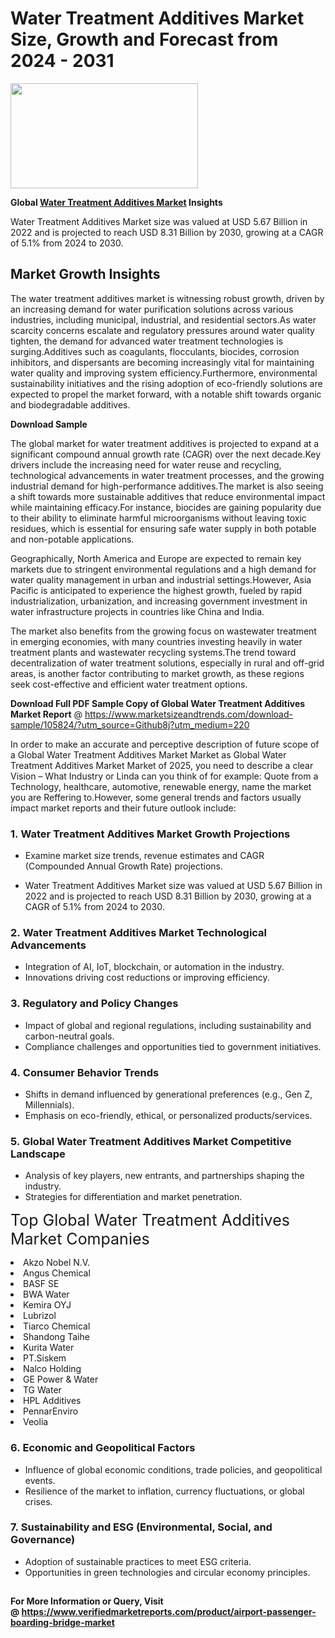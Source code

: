 <H1>Water Treatment Additives Market Size, Growth and Forecast from 2024 - 2031</H1><img class="aligncenter size-medium wp-image-584254" src="https://thirdeyenews.in/wp-content/uploads/2024/09/Global-Market-Research-300x168.jpeg" alt="" width="300" height="168" /><p><strong>Global&nbsp;<a href="https://www.marketsizeandtrends.com/download-sample/105824/?utm_source=Github8j?utm_medium=220">Water Treatment Additives Market</a> Insights</strong></p><p>Water Treatment Additives Market size was valued at USD 5.67 Billion in 2022 and is projected to reach USD 8.31 Billion by 2030, growing at a CAGR of 5.1% from 2024 to 2030.</p><p><h2>Market Growth Insights</h2> <p>The water treatment additives market is witnessing robust growth, driven by an increasing demand for water purification solutions across various industries, including municipal, industrial, and residential sectors.As water scarcity concerns escalate and regulatory pressures around water quality tighten, the demand for advanced water treatment technologies is surging.Additives such as coagulants, flocculants, biocides, corrosion inhibitors, and dispersants are becoming increasingly vital for maintaining water quality and improving system efficiency.Furthermore, environmental sustainability initiatives and the rising adoption of eco-friendly solutions are expected to propel the market forward, with a notable shift towards organic and biodegradable additives.</p> <p><strong>Download Sample</strong></p> <p>The global market for water treatment additives is projected to expand at a significant compound annual growth rate (CAGR) over the next decade.Key drivers include the increasing need for water reuse and recycling, technological advancements in water treatment processes, and the growing industrial demand for high-performance additives.The market is also seeing a shift towards more sustainable additives that reduce environmental impact while maintaining efficacy.For instance, biocides are gaining popularity due to their ability to eliminate harmful microorganisms without leaving toxic residues, which is essential for ensuring safe water supply in both potable and non-potable applications.</p> <p>Geographically, North America and Europe are expected to remain key markets due to stringent environmental regulations and a high demand for water quality management in urban and industrial settings.However, Asia Pacific is anticipated to experience the highest growth, fueled by rapid industrialization, urbanization, and increasing government investment in water infrastructure projects in countries like China and India.</p> <p>The market also benefits from the growing focus on wastewater treatment in emerging economies, with many countries investing heavily in water treatment plants and wastewater recycling systems.The trend toward decentralization of water treatment solutions, especially in rural and off-grid areas, is another factor contributing to market growth, as these regions seek cost-effective and efficient water treatment options.</p> <p><span class=""><strong>Download Full PDF Sample Copy of Global Water Treatment Additives Market Report</strong> @ <a href="https://www.marketsizeandtrends.com/download-sample/105824/?utm_source=Github8j?utm_medium=220" target="_blank">https://www.marketsizeandtrends.com/download-sample/105824/?utm_source=Github8j?utm_medium=220</a></span></p><p>In order to make an accurate and perceptive description of future scope of a Global&nbsp;Water Treatment Additives Market Market as Global&nbsp;Water Treatment Additives Market Market of 2025, you need to describe a clear Vision &ndash; What Industry or Linda can you think of for example: Quote from a Technology, healthcare, automotive, renewable energy, name the market you are Reffering to.However, some general trends and factors usually impact market reports and their future outlook include:</p><h3>1.&nbsp;<strong>Water Treatment Additives Market Growth Projections</strong></h3><ul><li>Examine market size trends, revenue estimates and CAGR (Compounded Annual Growth Rate) projections.</li><li><p>Water Treatment Additives Market size was valued at USD 5.67 Billion in 2022 and is projected to reach USD 8.31 Billion by 2030, growing at a CAGR of 5.1% from 2024 to 2030.</p></li></ul><h3>2.&nbsp;<strong>Water Treatment Additives Market Technological Advancements</strong></h3><ul><li>Integration of AI, IoT, blockchain, or automation in the industry.</li><li>Innovations driving cost reductions or improving efficiency.</li></ul><h3>3.&nbsp;<strong>Regulatory and Policy Changes</strong></h3><ul><li>Impact of global and regional regulations, including sustainability and carbon-neutral goals.</li><li>Compliance challenges and opportunities tied to government initiatives.</li></ul><h3>4.&nbsp;<strong>Consumer Behavior Trends</strong></h3><ul><li>Shifts in demand influenced by generational preferences (e.g., Gen Z, Millennials).</li><li>Emphasis on eco-friendly, ethical, or personalized products/services.</li></ul><h3>5.&nbsp;<strong>Global Water Treatment Additives Market Competitive Landscape</strong></h3><ul><li>Analysis of key players, new entrants, and partnerships shaping the industry.</li><li>Strategies for differentiation and market penetration.</li></ul><p data-pm-slice="1 1 []"><span style="color: inherit; font-family: inherit; font-size: 25px;">Top Global Water Treatment Additives Market Companies</span></p><div class="" data-test-id=""><p><li>Akzo Nobel N.V.</li><li> Angus Chemical</li><li> BASF SE</li><li> BWA Water</li><li> Kemira OYJ</li><li> Lubrizol</li><li> Tiarco Chemical</li><li> Shandong Taihe</li><li> Kurita Water</li><li> PT.Siskem</li><li> Nalco Holding</li><li> GE Power & Water</li><li> TG Water</li><li> HPL Additives</li><li> PennarEnviro</li><li> Veolia</li></p></div><h3>6.&nbsp;<strong>Economic and Geopolitical Factors</strong></h3><ul><li>Influence of global economic conditions, trade policies, and geopolitical events.</li><li>Resilience of the market to inflation, currency fluctuations, or global crises.</li></ul><h3>7.&nbsp;<strong>Sustainability and ESG (Environmental, Social, and Governance)</strong></h3><ul><li>Adoption of sustainable practices to meet ESG criteria.</li><li>Opportunities in green technologies and circular economy principles.</li></ul><h2><strong style="font-size: 14px;">For More Information or Query, Visit @&nbsp;</strong><a style="background-color: #ffffff; font-size: 14px;" href="https://www.marketsizeandtrends.com/report/water-treatment-additives-market/" target="_blank">https://www.verifiedmarketreports.com/product/airport-passenger-boarding-bridge-market</a></h2>